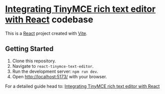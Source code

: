 # [Integrating TinyMCE rich text editor with React](https://www.andresbarreto.net/blog/react-tinymce-text-editor) codebase

This is a [React](https://react.dev) project created with [Vite](https://vitejs.dev/).

## Getting Started

1. Clone this repository.
2. Navigate to `react-tinymce-text-editor`.
3. Run the development server: `npm run dev`.
4. Open [http://localhost:5173/](http://localhost:5173/) with your browser.

For a detailed guide head to: [Integrating TinyMCE rich text editor with React](https://www.andresbarreto.net/blog/react-tinymce-text-editor)
